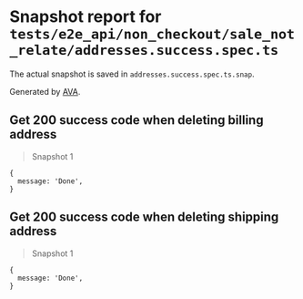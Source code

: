# Snapshot report for `tests/e2e_api/non_checkout/sale_not_relate/addresses.success.spec.ts`

The actual snapshot is saved in `addresses.success.spec.ts.snap`.

Generated by [AVA](https://ava.li).

## Get 200 success code when deleting billing address

> Snapshot 1

    {
      message: 'Done',
    }

## Get 200 success code when deleting shipping address

> Snapshot 1

    {
      message: 'Done',
    }
